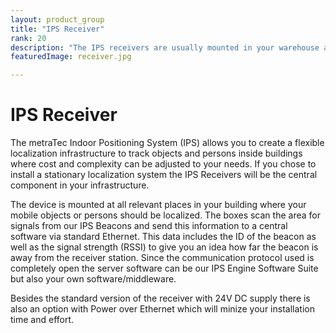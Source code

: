 ```yaml
---
layout: product_group
title: "IPS Receiver"
rank: 20
description: "The IPS receivers are usually mounted in your warehouse and transmit IPS data to the server"
featuredImage: receiver.jpg

---
```

# IPS Receiver

The metraTec Indoor Positioning System (IPS) allows you to create a flexible localization infrastructure to track objects and persons inside buildings where cost and complexity can be adjusted to your needs. If you chose to install a stationary localization system the IPS Receivers will be the central component in your infrastructure.

The device is mounted at all relevant places in your building where your mobile objects or persons should be localized. The boxes scan the area for signals from our IPS Beacons and send this information to a central software via standard Ethernet. This data includes the ID of the beacon as well as the signal strength (RSSI) to give you an idea how far the beacon is away from the receiver station. Since the communication protocol used is completely open the server software can be our IPS Engine Software Suite but also your own software/middleware.

Besides the standard version of the receiver with 24V DC supply there is also an option with Power over Ethernet which will minize your installation time and effort.

